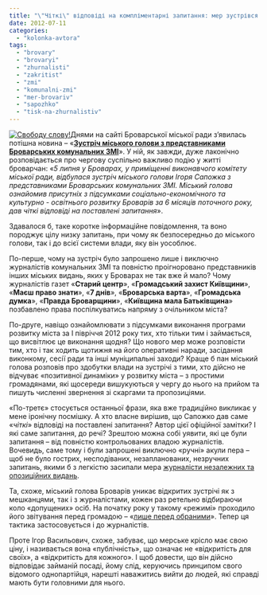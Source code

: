```yaml
---
title: "\"Чіткі\" відповіді на компліментарні запитання: мер зустрівся зі своїми журналістами"
date: 2012-07-11
categories: 
  - "kolonka-avtora"
tags: 
  - "brovary"
  - "brovaryi"
  - "zhurnalisti"
  - "zakritist"
  - "zmi"
  - "komunalni-zmi"
  - "mer-brovariv"
  - "sapozhko"
  - "tisk-na-zhurnalistiv"
---
```


[![](https://mpz.brovary.org/wp-content/uploads/2012/07/Svobodu-slovu-300x261.gif "Свободу слову!")](https://mpz.brovary.org/wp-content/uploads/2012/07/Svobodu-slovu.gif)Днями на сайті Броварської міської ради з’явилась потішна новина – «**[Зустріч міського голови з представниками Броварських комунальних ЗМІ](http://brovary.kiev.ua/zustr%D1%96ch-m%D1%96skogo-golovi-z-predstavnikami-brovarskikh-komunalnikh-zm%D1%96)**». У ній, як завжди, дуже лаконічно розповідається про чергову суспільно важливо подію у житті броварчан: «_5 липня у Броварах, у приміщенні виконавчого комітету міської ради, відбулася зустріч міського голови Ігоря Сапожка з представниками Броварських комунальних ЗМІ. Міський голова ознайомив присутніх з підсумками соціально-економічного та культурно - освітнього розвитку Броварів за 6 місяців поточного року, дав чіткі відповіді на поставлені запитання_».

Здавалося б, таке коротке інформаційне повідомлення, та воно породжує цілу низку запитань, при чому як безпосередньо до міського голови, так і до всієї системи влади, яку він уособлює.

По-перше, чому на зустріч було запрошено лише і виключно журналістів комунальних ЗМІ та повністю проігноровано представників інших міських видань, яких у Броварах не так вже й мало? Чому журналістів газет «**Старий центр**», «**Громадський захист Київщини**», «**Маєш право знати**», «**7 днів**», «**Броварська варта**», «**Громадська думка**», «**Правда Броварщини**», «**Київщина мала Батьківщина**» позбавлено права поспілкуватись напряму з очільником міста?

По-друге, навіщо ознайомлювати з підсумками виконання програми розвитку міста за І півріччя 2012 року тих, хто тільки тим і займається, що висвітлює це виконання щодня? Що нового мер може розповісти тим, хто і так ходить щотижня на його оперативні наради, засідання виконкому, сесії ради та інші муніципальні заходи? Краще б пан міський голова розповів про здобутки влади на зустрічі з тими, хто дійсно не відчуває «позитивної динаміки» у розвитку міста – з простими громадянами, які щосереди вишукуються у чергу до нього на прийом та пишуть численні звернення зі скаргами та пропозиціями.

«По-третє» стосується останньої фрази, яка вже традиційно викликає у мене іронічну посмішку. А хто власне вирішив, що Сапожко дав саме «_чіткі_» відповіді на поставлені запитання? Автор цієї офіційної замітки? І які саме запитання, до речі? Зрештою можна собі уявити, які це були запитання – від повністю контрольованих владою журналістів. Вочевидь, саме тому і були запрошені виключно «ручні» акули пера – щоб не було гострих, несподіваних, незапланованих, незручних запитань, якими б з легкістю засипали мера [журналісти незалежних та опозиційних видань](https://mpz.brovary.org/budni-brovarskih-zhurnalistiv-zhodnih-zruchnostey-i-nezakonni-pereshkodi/).

Та, схоже, міський голова Броварів уникає відкритих зустрічі як з мешканцями, так і з журналістами, кожен раз ретельно відбираючи коло «допущених» осіб. На початку року у такому «режимі» проходило його звітування перед громадою – «[лише перед обраними](https://mpz.brovary.org/miskiy-golova-tishkom-nishkom-vidzvituvav-lishe-pered-veteranami/)». Тепер ця тактика застосовується і до журналістів.

Проте Ігор Васильович, схоже, забуває, що мерське крісло має свою ціну, і називається вона «публічність», що означає не «відкритість для своїх», а «відкритість для кожного». І щоб довести, що він дійсно відповідає займаній посаді, йому слід, керуючись принципом свого відомого однопартійця, нарешті наважитись вийти до людей, які справді мають бути головними для нього.
